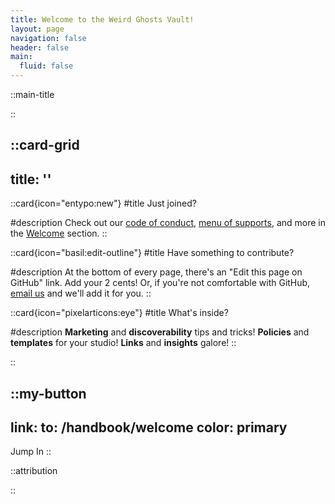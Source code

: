 ```yaml
---
title: Welcome to the Weird Ghosts Vault!
layout: page
navigation: false
header: false
main:
  fluid: false
---
```



::main-title

::


::card-grid
---
title: ''
---

::card{icon="entypo:new"}
#title
Just joined?

#description
Check out our [code of conduct](/handbook/policies/coc), [menu of supports](/handbook/get-support/from-gamma-space), and more in the [Welcome](/handbook/welcome) section.
::

::card{icon="basil:edit-outline"}
#title
Have something to contribute?

#description
At the bottom of every page, there's an "Edit this page on GitHub" link. Add your 2 cents! Or, if you're not comfortable with GitHub, [email us](mailto:hello@weirdghosts.ca) and we'll add it for you.
::

::card{icon="pixelarticons:eye"}
#title
What's inside?

#description
**Marketing** and **discoverability** tips and tricks!
**Policies** and **templates** for your studio!
**Links** and **insights** galore! 
::

::

::my-button
---
link:
  to: /handbook/welcome
color: primary
---
Jump In
::

::attribution

::

